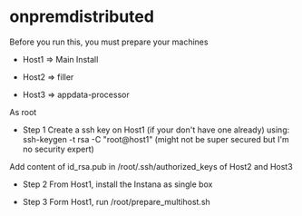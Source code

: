 # onpremdistributed

Before you run this, you must prepare your machines

- Host1 => Main Install

- Host2 => filler

- Host3 => appdata-processor


As root 

- Step 1
Create a ssh key on Host1 (if your don't have one already) using: 
  ssh-keygen -t rsa -C "root@host1" (might not be super secured but I'm no security expert)
  
Add content of id_rsa.pub in /root/.ssh/authorized_keys of Host2 and Host3

- Step 2
From Host1, install the Instana as single box

- Step 3
Form Host1, run /root/prepare_multihost.sh



